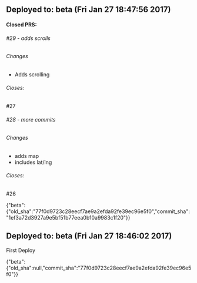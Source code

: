 ## Deployed to: beta (Fri Jan 27 18:47:56 2017)

#### Closed PRS:

###### #29 - adds scrolls

###### Changes
 
- Adds scrolling 


###### Closes:
 #27 

###### #28 - more commits

###### Changes
 
- adds map 
- includes lat/lng 


###### Closes:
 #26 

{"beta":{"old_sha":"77f0d9723c28eecf7ae9a2efda92fe39ec96e5f0","commit_sha":"1ef3a72d3927a9e5bf51b77eea0b10a9983c1f20"}}

## Deployed to: beta (Fri Jan 27 18:46:02 2017)

First Deploy

{"beta":{"old_sha":null,"commit_sha":"77f0d9723c28eecf7ae9a2efda92fe39ec96e5f0"}}
